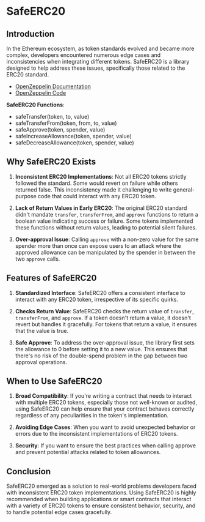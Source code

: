# SafeERC20  

## Introduction  

In the Ethereum ecosystem, as token standards evolved and became more complex, developers encountered numerous edge cases and inconsistencies when integrating different tokens. SafeERC20 is a library designed to help address these issues, specifically those related to the ERC20 standard.  

- [OpenZeppelin Documentation](https://docs.openzeppelin.com/contracts/2.x/api/token/erc20#SafeERC20)  
- [OpenZeppelin Code](https://github.com/OpenZeppelin/openzeppelin-contracts/blob/master/contracts/token/ERC20/utils/SafeERC20.sol)  

**SafeERC20 Functions**:  
- safeTransfer(token, to, value)  
- safeTransferFrom(token, from, to, value)  
- safeApprove(token, spender, value)  
- safeIncreaseAllowance(token, spender, value)  
- safeDecreaseAllowance(token, spender, value)  

## Why SafeERC20 Exists  

1. **Inconsistent ERC20 Implementations**: Not all ERC20 tokens strictly followed the standard. Some would revert on failure while others returned false. This inconsistency made it challenging to write general-purpose code that could interact with any ERC20 token.  

2. **Lack of Return Values in Early ERC20**: The original ERC20 standard didn't mandate `transfer`, `transferFrom`, and `approve` functions to return a boolean value indicating success or failure. Some tokens implemented these functions without return values, leading to potential silent failures.  

3. **Over-approval Issue**: Calling `approve` with a non-zero value for the same spender more than once can expose users to an attack where the approved allowance can be manipulated by the spender in between the two `approve` calls.  

## Features of SafeERC20  

1. **Standardized Interface**: SafeERC20 offers a consistent interface to interact with any ERC20 token, irrespective of its specific quirks.  

2. **Checks Return Value**: SafeERC20 checks the return value of `transfer`, `transferFrom`, and `approve`. If a token doesn't return a value, it doesn't revert but handles it gracefully. For tokens that return a value, it ensures that the value is true.  

3. **Safe Approve**: To address the over-approval issue, the library first sets the allowance to 0 before setting it to a new value. This ensures that there's no risk of the double-spend problem in the gap between two approval operations.  

## When to Use SafeERC20  

1. **Broad Compatibility**: If you're writing a contract that needs to interact with multiple ERC20 tokens, especially those not well-known or audited, using SafeERC20 can help ensure that your contract behaves correctly regardless of any peculiarities in the token's implementation.  

2. **Avoiding Edge Cases**: When you want to avoid unexpected behavior or errors due to the inconsistent implementations of ERC20 tokens.  

3. **Security**: If you want to ensure the best practices when calling approve and prevent potential attacks related to token allowances.  

## Conclusion  

SafeERC20 emerged as a solution to real-world problems developers faced with inconsistent ERC20 token implementations. Using SafeERC20 is highly recommended when building applications or smart contracts that interact with a variety of ERC20 tokens to ensure consistent behavior, security, and to handle potential edge cases gracefully.  

